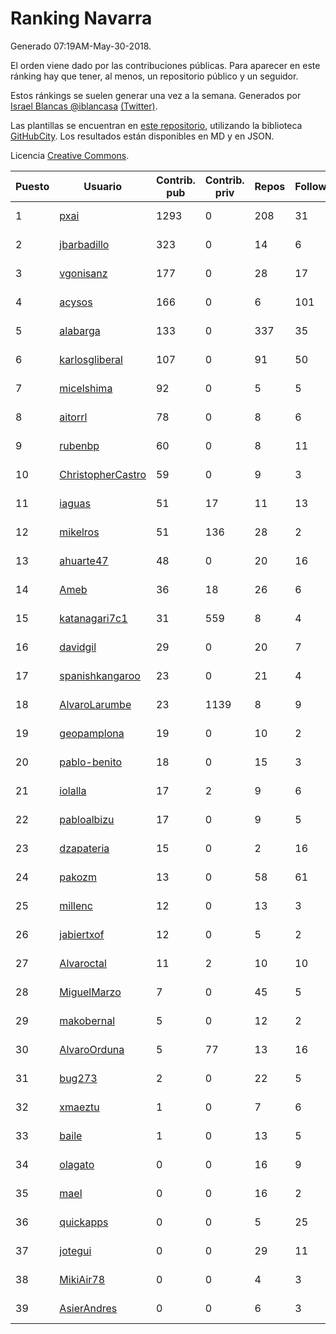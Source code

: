# Ranking Navarra

Generado 07:19AM-May-30-2018.

El orden viene dado por las contribuciones públicas. Para aparecer en este ránking hay que tener, al menos, un repositorio público y un seguidor.

Estos ránkings se suelen generar una vez a la semana. Generados por [Israel Blancas @iblancasa](https://github.com/iblancasa/) [(Twitter)](https://twitter.com/iblancasa).

Las plantillas se encuentran en [este repositorio](https://github.com/iblancasa/GH-Spanish-Ranking), utilizando la biblioteca [GitHubCity](https://github.com/iblancasa/GitHubCity). Los resultados están disponibles en MD y en JSON.

Licencia [Creative Commons](https://creativecommons.org/licenses/by/4.0/).

| Puesto   |  Usuario  | Contrib. pub | Contrib. priv |Repos| Followers | Desde |  Avatar  |
|----------|-----------|--------------|---------------|-----|-----------|-------|----------|
|1|[pxai](https://github.com/pxai)|1293|0|208|31|2011-12-02|![pxai](https://avatars0.githubusercontent.com/u/1235511)|
|2|[jbarbadillo](https://github.com/jbarbadillo)|323|0|14|6|2016-01-29|![jbarbadillo](https://avatars1.githubusercontent.com/u/16958961)|
|3|[vgonisanz](https://github.com/vgonisanz)|177|0|28|17|2012-05-03|![vgonisanz](https://avatars3.githubusercontent.com/u/1701387)|
|4|[acysos](https://github.com/acysos)|166|0|6|101|2012-04-18|![acysos](https://avatars3.githubusercontent.com/u/1657112)|
|5|[alabarga](https://github.com/alabarga)|133|0|337|35|2009-12-11|![alabarga](https://avatars3.githubusercontent.com/u/166339)|
|6|[karlosgliberal](https://github.com/karlosgliberal)|107|0|91|50|2010-02-10|![karlosgliberal](https://avatars0.githubusercontent.com/u/200922)|
|7|[micelshima](https://github.com/micelshima)|92|0|5|5|2014-12-15|![micelshima](https://avatars3.githubusercontent.com/u/10197970)|
|8|[aitorrl](https://github.com/aitorrl)|78|0|8|6|2010-08-19|![aitorrl](https://avatars2.githubusercontent.com/u/369424)|
|9|[rubenbp](https://github.com/rubenbp)|60|0|8|11|2011-01-18|![rubenbp](https://avatars0.githubusercontent.com/u/570775)|
|10|[ChristopherCastro](https://github.com/ChristopherCastro)|59|0|9|3|2011-04-25|![ChristopherCastro](https://avatars0.githubusercontent.com/u/749463)|
|11|[iaguas](https://github.com/iaguas)|51|17|11|13|2013-04-25|![iaguas](https://avatars0.githubusercontent.com/u/4259550)|
|12|[mikelros](https://github.com/mikelros)|51|136|28|2|2016-09-15|![mikelros](https://avatars1.githubusercontent.com/u/22213811)|
|13|[ahuarte47](https://github.com/ahuarte47)|48|0|20|16|2013-09-30|![ahuarte47](https://avatars3.githubusercontent.com/u/5576272)|
|14|[Ameb](https://github.com/Ameb)|36|18|26|6|2010-09-03|![Ameb](https://avatars2.githubusercontent.com/u/386567)|
|15|[katanagari7c1](https://github.com/katanagari7c1)|31|559|8|4|2011-05-03|![katanagari7c1](https://avatars1.githubusercontent.com/u/765232)|
|16|[davidgil](https://github.com/davidgil)|29|0|20|7|2012-03-04|![davidgil](https://avatars2.githubusercontent.com/u/1498740)|
|17|[spanishkangaroo](https://github.com/spanishkangaroo)|23|0|21|4|2009-10-29|![spanishkangaroo](https://avatars2.githubusercontent.com/u/146285)|
|18|[AlvaroLarumbe](https://github.com/AlvaroLarumbe)|23|1139|8|9|2013-04-25|![AlvaroLarumbe](https://avatars1.githubusercontent.com/u/4255881)|
|19|[geopamplona](https://github.com/geopamplona)|19|0|10|2|2017-01-10|![geopamplona](https://avatars3.githubusercontent.com/u/25028240)|
|20|[pablo-benito](https://github.com/pablo-benito)|18|0|15|3|2015-05-07|![pablo-benito](https://avatars0.githubusercontent.com/u/12297597)|
|21|[iolalla](https://github.com/iolalla)|17|2|9|6|2010-06-17|![iolalla](https://avatars2.githubusercontent.com/u/308066)|
|22|[pabloalbizu](https://github.com/pabloalbizu)|17|0|9|5|2013-01-09|![pabloalbizu](https://avatars0.githubusercontent.com/u/3223601)|
|23|[dzapateria](https://github.com/dzapateria)|15|0|2|16|2012-01-08|![dzapateria](https://avatars0.githubusercontent.com/u/1312256)|
|24|[pakozm](https://github.com/pakozm)|13|0|58|61|2012-10-26|![pakozm](https://avatars2.githubusercontent.com/u/2655921)|
|25|[millenc](https://github.com/millenc)|12|0|13|3|2014-06-11|![millenc](https://avatars0.githubusercontent.com/u/7861428)|
|26|[jabiertxof](https://github.com/jabiertxof)|12|0|5|2|2013-04-30|![jabiertxof](https://avatars3.githubusercontent.com/u/4304876)|
|27|[Alvaroctal](https://github.com/Alvaroctal)|11|2|10|10|2013-05-29|![Alvaroctal](https://avatars0.githubusercontent.com/u/4562922)|
|28|[MiguelMarzo](https://github.com/MiguelMarzo)|7|0|45|5|2016-09-15|![MiguelMarzo](https://avatars1.githubusercontent.com/u/22213563)|
|29|[makobernal](https://github.com/makobernal)|5|0|12|2|2012-12-01|![makobernal](https://avatars0.githubusercontent.com/u/2937992)|
|30|[AlvaroOrduna](https://github.com/AlvaroOrduna)|5|77|13|16|2013-04-26|![AlvaroOrduna](https://avatars0.githubusercontent.com/u/4264243)|
|31|[bug273](https://github.com/bug273)|2|0|22|5|2010-08-20|![bug273](https://avatars0.githubusercontent.com/u/370630)|
|32|[xmaeztu](https://github.com/xmaeztu)|1|0|7|6|2011-04-01|![xmaeztu](https://avatars0.githubusercontent.com/u/703490)|
|33|[baile](https://github.com/baile)|1|0|13|5|2013-07-01|![baile](https://avatars3.githubusercontent.com/u/4908845)|
|34|[olagato](https://github.com/olagato)|0|0|16|9|2009-11-05|![olagato](https://avatars0.githubusercontent.com/u/149179)|
|35|[mael](https://github.com/mael)|0|0|16|2|2010-02-10|![mael](https://avatars1.githubusercontent.com/u/200936)|
|36|[quickapps](https://github.com/quickapps)|0|0|5|25|2011-10-15|![quickapps](https://avatars0.githubusercontent.com/u/1129842)|
|37|[jotegui](https://github.com/jotegui)|0|0|29|11|2011-02-28|![jotegui](https://avatars3.githubusercontent.com/u/642210)|
|38|[MikiAir78](https://github.com/MikiAir78)|0|0|4|3|2013-11-07|![MikiAir78](https://avatars1.githubusercontent.com/u/5882570)|
|39|[AsierAndres](https://github.com/AsierAndres)|0|0|6|3|2016-09-23|![AsierAndres](https://avatars1.githubusercontent.com/u/22394419)|
